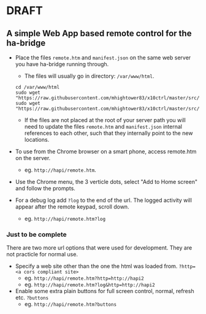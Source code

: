 # DRAFT
## A simple Web App based remote control for the ha-bridge
* Place the files `remote.htm` and `manifest.json` on the same web server you have ha-bridge running through.
   * The files will usually go in directory: `/var/www/html`.
   
   ```
   cd /var/www/html
   sudo wget "https://raw.githubusercontent.com/mhightower83/x10ctrl/master/src/www/remote.htm"
   sudo wget "https://raw.githubusercontent.com/mhightower83/x10ctrl/master/src/www/manifest.json"
   ```
   * If the files are not placed at the root of your server path you will need to update the files `remote.htm` and `manifest.json` internal references to each other, such that they internally point to the new locations.
* To use from the Chrome browser on a smart phone, access remote.htm on the server.
   * eg. `http://hapi/remote.htm`.
* Use the Chrome menu, the 3 verticle dots, select "Add to Home screen" and follow the prompts.
* For a debug log add `?log` to the end of the url. The logged activity will appear after the remote keypad, scroll down.
   * eg. `http://hapi/remote.htm?log`
   
### Just to be complete
There are two more url options that were used for development. They are not practicle for normal use.
* Specify a web site other than the one the html was loaded from. `?http=<a cors compliant site>`
   * eg. `http://hapi/remote.htm?http=http://hapi2`
   * eg. `http://hapi/remote.htm?log&http=http://hapi2`
* Enable some extra plain buttons for full screen control, normal, refresh etc. `?buttons`
   * eg. `http://hapi/remote.htm?buttons`
